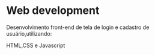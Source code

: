# Web development

Desenvolvimento front-end de tela de login e cadastro de usuário,utilizando:

HTML,CSS e Javascript


  
  
  

 
 
 
 






